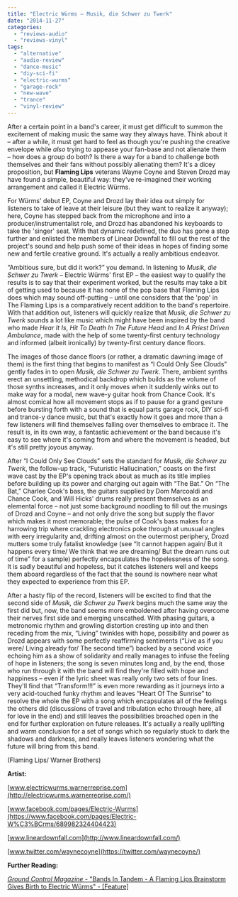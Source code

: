 ```yaml
---
title: "Electric Würms – Musik, die Schwer zu Twerk"
date: "2014-11-27"
categories: 
  - "reviews-audio"
  - "reviews-vinyl"
tags: 
  - "alternative"
  - "audio-review"
  - "dance-music"
  - "diy-sci-fi"
  - "electric-wurms"
  - "garage-rock"
  - "new-wave"
  - "trance"
  - "vinyl-review"
---
```


After a certain point in a band's career, it must get difficult to summon the excitement of making music the same way they always have. Think about it – after a while, it must get hard to feel as though you're pushing the creative envelope while _also_ trying to appease your fan-base and not alienate them – how does a group do both? Is there a way for a band to challenge both themselves and their fans without possibly alienating them? It's a dicey proposition, but **Flaming Lips** veterans Wayne Coyne and Steven Drozd may have found a simple, beautiful way: they've re-imagined their working arrangement and called it Electric Würms.

For Würms' debut EP, Coyne and Drozd lay their idea out simply for listeners to take of leave at their leisure (but they want to realize it anyway); here, Coyne has stepped back from the microphone and into a producer/instrumentalist role, and Drozd has abandoned his keyboards to take the 'singer' seat. With that dynamic redefined, the duo has gone a step further and enlisted the members of Linear Downfall to fill out the rest of the project's sound and help push some of their ideas in hopes of finding some new and fertile creative ground. It's actually a really ambitious endeavor.

“Ambitious sure, but did it work?” you demand. In listening to _Musik, die Schwer zu Twerk_ – Electric Würms' first EP – the easiest way to qualify the results is to say that their experiment worked, but the results may take a bit of getting used to because it has none of the pop base that Flaming Lips does which may sound off-putting – until one considers that the 'pop' in The Flaming Lips is a comparatively recent addition to the band's repertoire. With that addition out, listeners will quickly realize that _Musik, die Schwer zu Twerk_ sounds a lot like music which might have been inspired by the band who made _Hear It Is_, _Hit To Death In The Future Head_ and _In A Priest Driven Ambulance_, made with the help of some twenty-first century technology and informed (albeit ironically) by twenty-first century dance floors.

The images of those dance floors (or rather, a dramatic dawning image of them) is the first thing that begins to manifest as “I Could Only See Clouds” gently fades in to open _Musik, die Schwer zu Twerk_. There, ambient synths erect an unsettling, methodical backdrop which builds as the volume of those synths increases, and it only moves when it suddenly winks out to make way for a modal, new wave-y guitar hook from Chance Cook. It's almost comical how all movement stops as if to pause for a grand gesture before bursting forth with a sound that is equal parts garage rock, DIY sci-fi and trance-y dance music, but that's exactly how it goes and more than a few listeners will find themselves falling over themselves to embrace it. The result is, in its own way, a fantastic achievement or the band because it's easy to see where it's coming from and where the movement is headed, but it's still pretty joyous anyway.

After “I Could Only See Clouds” sets the standard for _Musik, die Schwer zu Twerk_, the follow-up track, “Futuristic Hallucination,” coasts on the first wave cast by the EP's opening track about as much as its title implies before building up its power and charging out again with “The Bat.” On “The Bat,” Charlee Cook's bass, the guitars supplied by Dom Marcoaldi and Chance Cook, and Will Hicks' drums really present themselves as an elemental force – not just some background noodling to fill out the musings of Drozd and Coyne – and not only drive the song but supply the flavor which makes it most memorable; the pulse of Cook's bass makes for a harrowing trip where crackling electronics poke through at unusual angles with eery irregularity and, drifting almost on the outermost periphery, Drozd mutters some truly fatalist knowledge (see “It cannot happen again/ But it happens every time/ We think that we are dreaming/ But the dream runs out of time” for a sample) perfectly encapsulates the hopelessness of the song. It is sadly beautiful and hopeless, but it catches listeners well and keeps them aboard regardless of the fact that the sound is nowhere near what they expected to experience from this EP.

After a hasty flip of the record, listeners will be excited to find that the second side of _Musik, die Schwer zu Twerk_ begins much the same way the first did but, now, the band seems more emboldened after having overcome their nerves first side and emerging unscathed. With phasing guitars, a metronomic rhythm and growling distortion cresting up into and then receding from the mix, “Living” twinkles with hope, possibility and power as Drozd appears with some perfectly reaffirming sentiments (“Live as if you were/ Living already for/ The second time”) backed by a second voice echoing him as a show of solidarity and really manages to infuse the feeling of hope in listeners; the song is seven minutes long and, by the end, those who run through it with the band will find they're filled with hope and happiness – even if the lyric sheet was really only two sets of four lines. They'll find that “Transform!!!” is even more rewarding as it journeys into a very acid-touched funky rhythm and leaves “Heart Of The Sunrise” to resolve the whole the EP with a song which encapsulates all of the feelings the others did (discussions of travel and tribulation echo through here, all for love in the end) and still leaves the possibilities broached open in the end for further exploration on future releases. It's actually a really uplifting and warm conclusion for a set of songs which so regularly stuck to dark the shadows and darkness, and really leaves listeners wondering what the future will bring from this band.

(Flaming Lips/ Warner Brothers)

**Artist:**

[www.electricwurms.warnerreprise.com](http://electricwurms.warnerreprise.com/)

[www.facebook.com/pages/Electric-Wurms](https://www.facebook.com/pages/Electric-W%C3%BCrms/689982324404423)

[www.lineardownfall.com](http://www.lineardownfall.com/)

[www.twitter.com/waynecoyne](https://twitter.com/waynecoyne/)

**Further Reading:**

[_Ground Control Magazine -_ "Bands In Tandem - A Flaming Lips Brainstorm Gives Birth to Electric Würms" - \[Feature\]](http://groundcontrolmag.com/detail/1/3902/1/)
